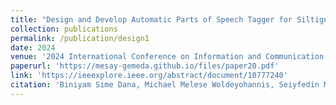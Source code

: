 ```yaml
---
title: "Design and Develop Automatic Parts of Speech Tagger for Siltigna Language"
collection: publications
permalink: /publication/design1
date: 2024
venue: '2024 International Conference on Information and Communication Technology for Development for Africa (ICT4DA)'
paperurl: 'https://mesay-gemeda.github.io/files/paper20.pdf'
link: 'https://ieeexplore.ieee.org/abstract/document/10777240'
citation: 'Biniyam Sime Dana, Michael Melese Woldeyohannis, Seiyfedin Mohammed Yesuf, Eyobed Birhanu Paulos, <strong>Mesay Gemeda Yigezu </strong>. 2024. &quot; Design and Develop Automatic Parts of Speech Tagger for Siltigna Language.&quot; <i>2024 International Conference on Information and Communication Technology for Development for Africa (ICT4DA)</i>'
---
```

